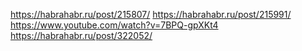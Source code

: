 https://habrahabr.ru/post/215807/
https://habrahabr.ru/post/215991/
https://www.youtube.com/watch?v=7BPQ-gpXKt4
https://habrahabr.ru/post/322052/

